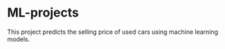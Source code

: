 # ML-projects


This project predicts the selling price of used cars using machine learning models.
